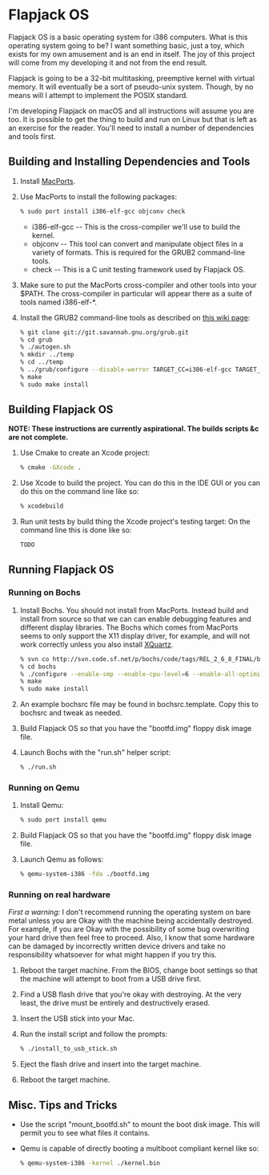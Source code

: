 # Flapjack OS

Flapjack OS is a basic operating system for i386 computers. What is this operating system going to be? I want something basic, just a toy, which exists for my own amusement and is an end in itself. The joy of this project will come from my developing it and not from the end result.

Flapjack is going to be a 32-bit multitasking, preemptive kernel with virtual memory. It will eventually be a sort of pseudo-unix system. Though, by no means will I attempt to implement the POSIX standard.

I'm developing Flapjack on macOS and all instructions will assume you are too. It is possible to get the thing to build and run on Linux but that is left as an exercise for the reader. You'll need to install a number of dependencies and tools first.

## Building and Installing Dependencies and Tools

1. Install [MacPorts](https://www.macports.org).
2. Use MacPorts to install the following packages:

   ```bash
   % sudo port install i386-elf-gcc objconv check
   ```

   * i386-elf-gcc -- This is the cross-compiler we'll use to build the kernel.
   * objconv -- This tool can convert and manipulate object files in a variety of formats. This is required for the GRUB2 command-line tools.
   * check -- This is a C unit testing framework used by Flapjack OS.

3. Make sure to put the MacPorts cross-compiler and other tools into your $PATH. The cross-compiler in particular will appear there as a suite of tools named i386-elf-*.

4. Install the GRUB2 command-line tools as described on [this wiki page](http://wiki.osdev.org/GRUB):

   ```bash
   % git clone git://git.savannah.gnu.org/grub.git
   % cd grub
   % ./autogen.sh
   % mkdir ../temp
   % cd ../temp
   % ../grub/configure --disable-werror TARGET_CC=i386-elf-gcc TARGET_OBJCOPY=i386-elf-objcopy TARGET_STRIP=i386-elf-strip TARGET_NM=i386-elf-nm TARGET_RANLIB=i386-elf-ranlib --target=i386-elf
   % make
   % sudo make install
   ```

## Building Flapjack OS

__NOTE: These instructions are currently aspirational. The builds scripts &c are not complete.__

1. Use Cmake to create an Xcode project:

   ```bash
   % cmake -GXcode .
   ```

2. Use Xcode to build the project. You can do this in the IDE GUI or you can do this on the command line like so:

   ```bash
   % xcodebuild
   ```

3. Run unit tests by build thing the Xcode project's testing target: On the command line this is done like so:

   ```bash
   TODO
   ```

## Running Flapjack OS

### Running on Bochs

1. Install Bochs. You should not install from MacPorts. Instead build and install from source so that we can can enable debugging features and different display libraries. The Bochs which comes from MacPorts seems to only support the X11 display driver, for example, and will not work correctly unless you also install [XQuartz](https://www.xquartz.org).

   ```bash
   % svn co http://svn.code.sf.net/p/bochs/code/tags/REL_2_6_8_FINAL/bochs boch
   % cd bochs
   % ./configure --enable-smp --enable-cpu-level=6 --enable-all-optimizations --enable-x86-64 --enable-pci --enable-vmx --enable-debugger --enable-disasm --enable-debugger-gui --enable-logging --enable-fpu --enable-3dnow --enable-sb16=dummy --enable-cdrom --enable-x86-debugger --enable-iodebug --disable-plugins --disable-docbook --with-term --with-sdl2
   % make
   % sudo make install
   ```

2. An example bochsrc file may be found in bochsrc.template. Copy this to bochsrc and tweak as needed.
3. Build Flapjack OS so that you have the "bootfd.img" floppy disk image file.
4. Launch Bochs with the "run.sh" helper script:

   ```bash
   % ./run.sh
   ```

### Running on Qemu

1. Install Qemu:

   ```bash
   % sudo port install qemu
   ```

2. Build Flapjack OS so that you have the "bootfd.img" floppy disk image file.
3. Launch Qemu as follows:

   ```bash
   % qemu-system-i386 -fda ./bootfd.img
   ```

### Running on real hardware

*First a warning:* I don't recommend running the operating system on bare metal unless you are Okay with the machine being accidentally destroyed. For example, if you are Okay with the possibility of some bug overwriting your hard drive then feel free to proceed. Also, I know that some hardware can be damaged by incorrectly written device drivers and take no responsibility whatsoever for what might happen if you try this.

1. Reboot the target machine. From the BIOS, change boot settings so that the machine will attempt to boot from a USB drive first.
2. Find a USB flash drive that you're okay with destroying. At the very least, the drive must be entirely and destructively erased.
2. Insert the USB stick into your Mac.
3. Run the install script and follow the prompts:

   ```bash
   % ./install_to_usb_stick.sh
   ```

4. Eject the flash drive and insert into the target machine.
5. Reboot the target machine.


## Misc. Tips and Tricks

* Use the script "mount_bootfd.sh" to mount the boot disk image. This will permit you to see what files it contains.
* Qemu is capable of directly booting a multiboot compliant kernel like so:

   ```bash
   % qemu-system-i386 -kernel ./kernel.bin
   ```
